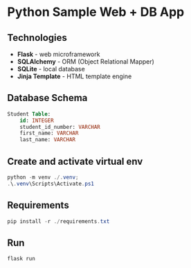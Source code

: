 # Python Sample Web + DB App

## Technologies

  - **Flask** - web microframework 
  - **SQLAlchemy** - ORM (Object Relational Mapper)
  - **SQLite** - local database
  - **Jinja Template** - HTML template engine

## Database Schema

```sql
Student Table:
    id: INTEGER 
    student_id_number: VARCHAR
    first_name: VARCHAR
    last_name: VARCHAR
```
 
## Create and activate virtual env
 
```powershell
python -m venv ./.venv;
.\.venv\Scripts\Activate.ps1
```

## Requirements

```powershell
pip install -r ./requirements.txt
```

## Run

```powershell
flask run
```